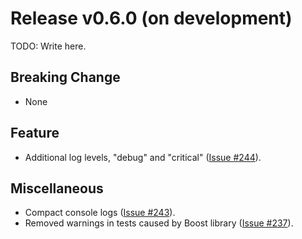 # Release v0.6.0 (on development)

TODO: Write here.

## Breaking Change

- None

## Feature

- Additional log levels, "debug" and "critical" ([Issue #244](https://gitlab.com/MusicScience37/numerical-collection-cpp/-/issues/244)).

## Miscellaneous

- Compact console logs ([Issue #243](https://gitlab.com/MusicScience37/numerical-collection-cpp/-/issues/243)).
- Removed warnings in tests caused by Boost library ([Issue #237](https://gitlab.com/MusicScience37/numerical-collection-cpp/-/issues/237)).
